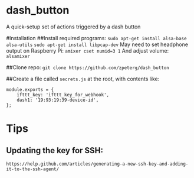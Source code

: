 # dash_button
A quick-setup set of actions triggered by a dash button

#Installation
##Install required programs:
```sudo apt-get install alsa-base alsa-utils```
```sudo apt-get install libpcap-dev```
May need to set headphone output on Raspberry Pi:
```amixer cset numid=3 1```
And adjust volume:
```alsamixer```

##Clone repo:
```git clone https://github.com/zpeterg/dash_button```

##Create a file called ```secrets.js``` at the root, with contents like:
```
module.exports = {
    ifttt_key: 'ifttt_key_for_webhook',
    dash1: '19:93:19:39-device-id',
};
```

# Tips
## Updating the key for SSH: 
```https://help.github.com/articles/generating-a-new-ssh-key-and-adding-it-to-the-ssh-agent/```
